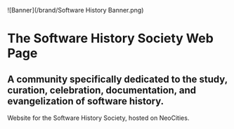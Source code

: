 ![Banner](/brand/Software History Banner.png)

# The Software History Society Web Page

## A community specifically dedicated to the study, curation, celebration, documentation, and evangelization of software history.

Website for the Software History Society, hosted on NeoCities.
